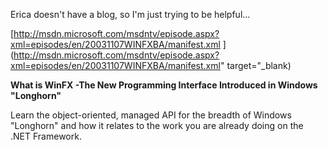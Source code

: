 Erica doesn't have a blog, so I'm just trying to be helpful...

[http://msdn.microsoft.com/msdntv/episode.aspx?xml=episodes/en/20031107WINFXBA/manifest.xml ](http://msdn.microsoft.com/msdntv/episode.aspx?xml=episodes/en/20031107WINFXBA/manifest.xml" target="_blank)

**What is WinFX -The New Programming Interface Introduced in Windows "Longhorn"**

Learn the object-oriented, managed API for the breadth of Windows "Longhorn" and how it relates to the work you are already doing on the .NET Framework.